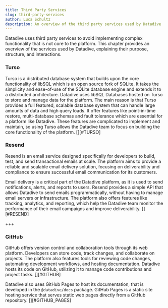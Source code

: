 ```yaml
---
title: Third Party Services
slug: third-party-services
author: Luca Schultz
description: An overview of the third party services used by Datadive
---
```


Datadive uses third party services to avoid implementing complex functionality that is not core to the platform. This chapter provides an overview of the services used by Datadive, explaining their purpose, structure, and interactions.

### Turso

Turso is a distributed database system that builds upon the core functionality of libSQL which is an open source fork of SQLite. It takes the simplicity and ease-of-use of the SQLite database engine and extends it to a distributed architecture. Datadive uses libSQL Databases hosted on Turso to store and manage data for the platform. The main reason is that Turso provides a full featured, scalable database system that can handle large amounts of data and high query loads. It offer features like point-in-time restore, multi-database schemas and fault tolerance which are essential for a platform like Datadive. These features are complicated to implement and maintain, so using Turso allows the Datadive team to focus on building the core functionality of the platform. [][#TURSO]

### Resend

Resend is an email service designed specifically for developers to build, test, and send transactional emails at scale. The platform aims to provide a reliable and scalable email delivery solution, focusing on deliverability and compliance to ensure successful email communication for its customers.

Email delivery is a critical part of the Datadive platform, as it is used to send notifications, alerts, and reports to users. Resend provides a simple API that allows Datadive to send emails programmatically, without having to manage email servers or infrastructure. The platform also offers features like tracking, analytics, and reporting, which help the Datadive team monitor the performance of their email campaigns and improve deliverability. [][#RESEND]

+++

### GitHub

GitHub offers version control and collaboration tools through its web platform. Developers can store code, track changes, and collaborate on projects. The platform also features tools for reviewing code changes, automating development workflows, and hosting documentation. Datadive hosts its code on GitHub, utilizing it to manage code contributions and project tasks. [][#GITHUB]

Datadive also uses GitHub Pages to host its documentation, that is developed in the `@datadive/docs` package. GitHub Pages is a static site hosting service that serves static web pages directly from a GitHub repository. [][#GITHUB_PAGES]
